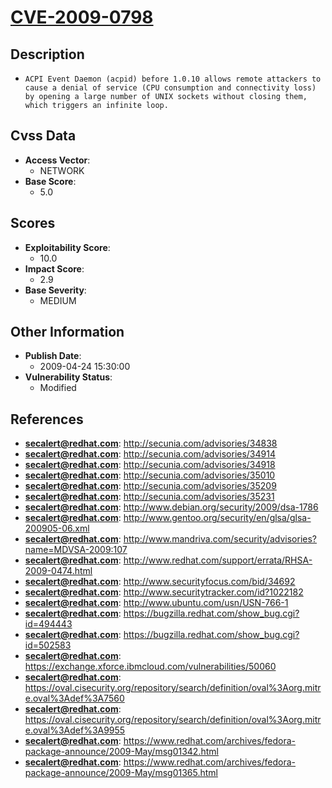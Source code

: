 
# [CVE-2009-0798](https://cve.mitre.org/cgi-bin/cvename.cgi?name=CVE-2009-0798)

## Description

- `ACPI Event Daemon (acpid) before 1.0.10 allows remote attackers to cause a denial of service (CPU consumption and connectivity loss) by opening a large number of UNIX sockets without closing them, which triggers an infinite loop.`

## Cvss Data

- **Access Vector**:
  - NETWORK
- **Base Score**:
  - 5.0

## Scores

- **Exploitability Score**:
  - 10.0
- **Impact Score**:
  - 2.9
- **Base Severity**:
  - MEDIUM

## Other Information

- **Publish Date**:
  - 2009-04-24 15:30:00
- **Vulnerability Status**:
  - Modified

## References

- **secalert@redhat.com**: http://secunia.com/advisories/34838
- **secalert@redhat.com**: http://secunia.com/advisories/34914
- **secalert@redhat.com**: http://secunia.com/advisories/34918
- **secalert@redhat.com**: http://secunia.com/advisories/35010
- **secalert@redhat.com**: http://secunia.com/advisories/35209
- **secalert@redhat.com**: http://secunia.com/advisories/35231
- **secalert@redhat.com**: http://www.debian.org/security/2009/dsa-1786
- **secalert@redhat.com**: http://www.gentoo.org/security/en/glsa/glsa-200905-06.xml
- **secalert@redhat.com**: http://www.mandriva.com/security/advisories?name=MDVSA-2009:107
- **secalert@redhat.com**: http://www.redhat.com/support/errata/RHSA-2009-0474.html
- **secalert@redhat.com**: http://www.securityfocus.com/bid/34692
- **secalert@redhat.com**: http://www.securitytracker.com/id?1022182
- **secalert@redhat.com**: http://www.ubuntu.com/usn/USN-766-1
- **secalert@redhat.com**: https://bugzilla.redhat.com/show_bug.cgi?id=494443
- **secalert@redhat.com**: https://bugzilla.redhat.com/show_bug.cgi?id=502583
- **secalert@redhat.com**: https://exchange.xforce.ibmcloud.com/vulnerabilities/50060
- **secalert@redhat.com**: https://oval.cisecurity.org/repository/search/definition/oval%3Aorg.mitre.oval%3Adef%3A7560
- **secalert@redhat.com**: https://oval.cisecurity.org/repository/search/definition/oval%3Aorg.mitre.oval%3Adef%3A9955
- **secalert@redhat.com**: https://www.redhat.com/archives/fedora-package-announce/2009-May/msg01342.html
- **secalert@redhat.com**: https://www.redhat.com/archives/fedora-package-announce/2009-May/msg01365.html
